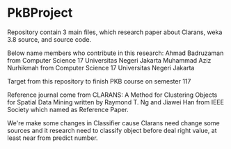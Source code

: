 # PkBProject


Repository contain 3 main files, which research paper about Clarans, weka 3.8 source, and source code.

Below name members who contribute in this research:
Ahmad Badruzaman from  Computer Science 17 Universitas Negeri Jakarta
Muhammad Aziz Nurhikmah from Computer Science 17 Universitas Negeri Jakarta

Target from this repository to finish PKB course on semester 117

Reference journal come from CLARANS: A Method for Clustering Objects for Spatial Data Mining written by Raymond T. Ng and Jiawei Han from IEEE Society which named as Reference Paper.

We're make some changes in Classifier cause Clarans need change some sources and it research need to classify object before deal right value, at least near from predict number. 
